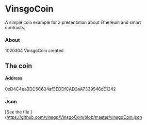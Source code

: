 # VinsgoCoin
A simple coin example for a presentation about Ethereum and smart contracts.

### About
1020304 VinsgoCoin created

## The coin
#### Address 
 0xD4C4ea3DC5C634af3EDDfCAD3aA7339546dE1342

### Json
[See the file ](https://github.com/vinsgo/VinsgoCoin/blob/master/vinsgoCoin.json

